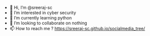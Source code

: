 - 👋 Hi, I’m @sreeraj-sc
- 👀 I’m interested in cyber security
- 🌱 I’m currently learning python
- 💞️ I’m looking to collaborate on nothing
- 📫 How to reach me ? https://sreeraj-sc.github.io/socialmedia_tree/

<!---
sreeraj-sc/sreeraj-sc is a ✨ special ✨ repository because its `README.md` (this file) appears on your GitHub profile.
You can click the Preview link to take a look at your changes.
--->
